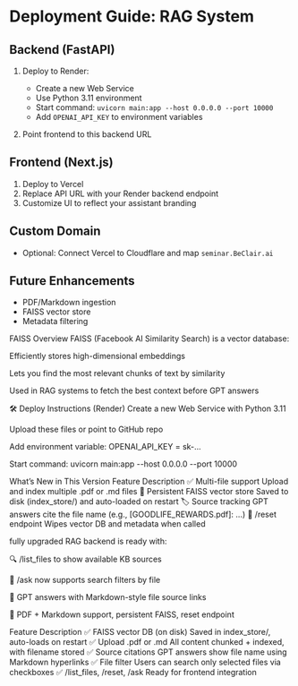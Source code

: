 # Deployment Guide: RAG System

## Backend (FastAPI)
1. Deploy to Render:
   - Create a new Web Service
   - Use Python 3.11 environment
   - Start command: `uvicorn main:app --host 0.0.0.0 --port 10000`
   - Add `OPENAI_API_KEY` to environment variables

2. Point frontend to this backend URL

## Frontend (Next.js)
1. Deploy to Vercel
2. Replace API URL with your Render backend endpoint
3. Customize UI to reflect your assistant branding

## Custom Domain
- Optional: Connect Vercel to Cloudflare and map `seminar.BeClair.ai`

## Future Enhancements
- PDF/Markdown ingestion
- FAISS vector store
- Metadata filtering


FAISS Overview
FAISS (Facebook AI Similarity Search) is a vector database:

Efficiently stores high-dimensional embeddings

Lets you find the most relevant chunks of text by similarity

Used in RAG systems to fetch the best context before GPT answers

🛠️ Deploy Instructions (Render)
Create a new Web Service with Python 3.11

Upload these files or point to GitHub repo

Add environment variable:
OPENAI_API_KEY = sk-...

Start command:
uvicorn main:app --host 0.0.0.0 --port 10000


What’s New in This Version
Feature	Description
✅ Multi-file support	Upload and index multiple .pdf or .md files
💾 Persistent FAISS vector store	Saved to disk (index_store/) and auto-loaded on restart
🏷️ Source tracking	GPT answers cite the file name (e.g., [GOODLIFE_REWARDS.pdf]: ...)
🔁 /reset endpoint	Wipes vector DB and metadata when called

 fully upgraded RAG backend is ready with:

🔍 /list_files to show available KB sources

🎯 /ask now supports search filters by file

🔗 GPT answers with Markdown-style file source links

🧠 PDF + Markdown support, persistent FAISS, reset endpoint

Feature	                        Description
✅ FAISS vector DB (on disk)	   Saved in index_store/, auto-loads on restart
✅ Upload .pdf or .md	            All content chunked + indexed, with filename stored
✅ Source citations	            GPT answers show file name using Markdown hyperlinks
✅ File filter	                  Users can search only selected files via checkboxes
✅ /list_files, /reset, /ask	   Ready for frontend integration